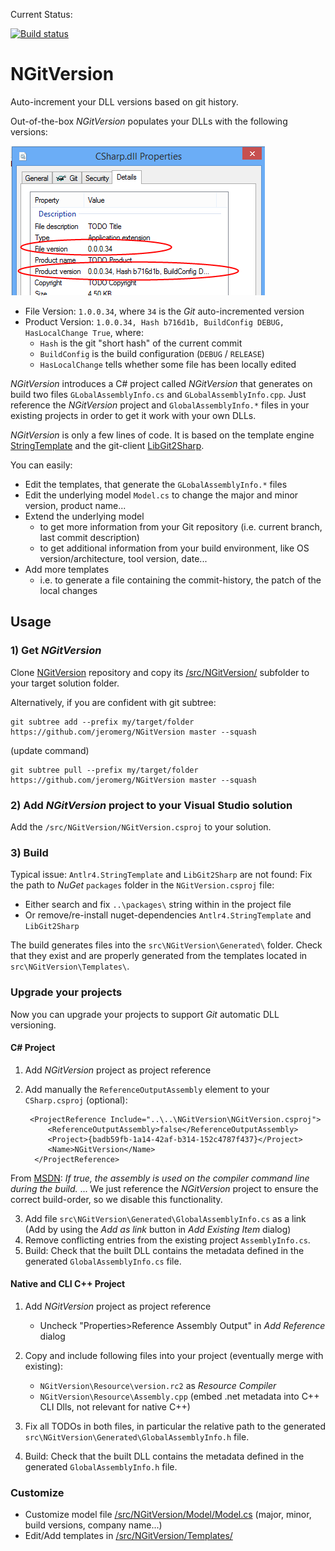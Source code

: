 Current Status: 

[![Build status](https://ci.appveyor.com/api/projects/status/is7mskdw71dirfsb/branch/master?svg=true)](https://ci.appveyor.com/project/jeromerg/ngitversion/branch/master)

NGitVersion
===========

Auto-increment your DLL versions based on git history.

Out-of-the-box *NGitVersion* populates your DLLs with the following versions:

![screenshot](/doc/screenshot/dll_version.PNG)

- File Version: `1.0.0.34`, where `34` is the *Git* auto-incremented version
- Product Version: `1.0.0.34, Hash b716d1b, BuildConfig DEBUG, HasLocalChange True`, where:
    - `Hash` is the git "short hash" of the current commit 
    - `BuildConfig` is the build configuration (`DEBUG` / `RELEASE`)
    - `HasLocalChange` tells whether some file has been locally edited

*NGitVersion* introduces a C# project called *NGitVersion* that generates on build two files `GLobalAssemblyInfo.cs` and `GLobalAssemblyInfo.cpp`. Just reference the *NGitVersion* project and `GlobalAssemblyInfo.*` files in your existing projects in order to get it work with your own DLLs.

*NGitVersion* is only a few lines of code. It is based on the template engine [StringTemplate](https://github.com/antlr/stringtemplate4) and the git-client [LibGit2Sharp](https://github.com/libgit2/libgit2sharp). 

You can easily:

- Edit the templates, that generate the `GLobalAssemblyInfo.*` files
- Edit the underlying model `Model.cs` to change the major and minor version, product name...
- Extend the underlying model
    - to get more information from your Git repository (i.e. current branch, last commit description)
    - to get additional information from your build environment, like OS version/architecture, tool version, date...
- Add more templates
    -  i.e. to generate a file containing the commit-history, the patch of the local changes 

Usage
-----
### 1) Get *NGitVersion*

Clone [NGitVersion](https://github.com/jeromerg/NGitVersion) repository and copy its [/src/NGitVersion/](https://github.com/jeromerg/NGitVersion/blob/master/src/NGitVersion/) subfolder to your target solution folder.

Alternatively, if you are confident with git subtree:
```
git subtree add --prefix my/target/folder https://github.com/jeromerg/NGitVersion master --squash
```

(update command)
```
git subtree pull --prefix my/target/folder https://github.com/jeromerg/NGitVersion master --squash
```

### 2) Add *NGitVersion* project to your Visual Studio solution

Add the `/src/NGitVersion/NGitVersion.csproj` to your solution.

### 3) Build

Typical issue: `Antlr4.StringTemplate` and `LibGit2Sharp` are not found: Fix the path to *NuGet* `packages` folder in the `NGitVersion.csproj` file:
		
- Either search and fix `..\packages\` string within in the project file
- Or remove/re-install nuget-dependencies `Antlr4.StringTemplate` and `LibGit2Sharp`

The build generates files into the `src\NGitVersion\Generated\` folder. Check that they exist and are properly generated from the templates located in `src\NGitVersion\Templates\`.

### Upgrade your projects

Now you can upgrade your projects to support *Git* automatic DLL versioning.

#### C# Project

1. Add *NGitVersion* project as project reference
2. Add manually the `ReferenceOutputAssembly` element to your `CSharp.csproj` (optional):

        <ProjectReference Include="..\..\NGitVersion\NGitVersion.csproj">
            <ReferenceOutputAssembly>false</ReferenceOutputAssembly>
            <Project>{badb59fb-1a14-42af-b314-152c4787f437}</Project>
            <Name>NGitVersion</Name>
         </ProjectReference>

From [MSDN](https://msdn.microsoft.com/en-us/library/47w1hdab.aspx): *If true, the assembly is used on the compiler command line during the build.* ... We just reference the *NGitVersion* project to ensure the correct build-order, so we disable this functionality.

3. Add file `src\NGitVersion\Generated\GlobalAssemblyInfo.cs` as a link (Add by using the *Add as link* button in *Add Existing Item* dialog)
4. Remove conflicting entries from the existing project `AssemblyInfo.cs`.
5. Build: Check that the built DLL contains the metadata defined in the generated `GlobalAssemblyInfo.cs` file.

#### Native and CLI C++ Project
1. Add *NGitVersion* project as project reference
   - Uncheck "Properties>Reference Assembly Output" in *Add Reference* dialog
2. Copy and include following files into your project (eventually merge with existing):
   - `NGitVersion\Resource\version.rc2` as *Resource Compiler*
   - `NGitVersion\Resource\Assembly.cpp` (embed .net metadata into C++ CLI Dlls, not relevant for native C++)
    
3. Fix all TODOs in both files, in particular the relative path to the generated `src\NGitVersion\Generated\GlobalAssemblyInfo.h` file.

4. Build: Check that the built DLL contains the metadata defined in the generated `GlobalAssemblyInfo.h` file. 

### Customize

- Customize model file [/src/NGitVersion/Model/Model.cs](https://github.com/jeromerg/NGitVersion/blob/master/src/NGitVersion/Model/Model.cs) (major, minor, build versions, company name...)
- Edit/Add templates in [/src/NGitVersion/Templates/](https://github.com/jeromerg/NGitVersion/blob/master/src/NGitVersion/Templates/)
